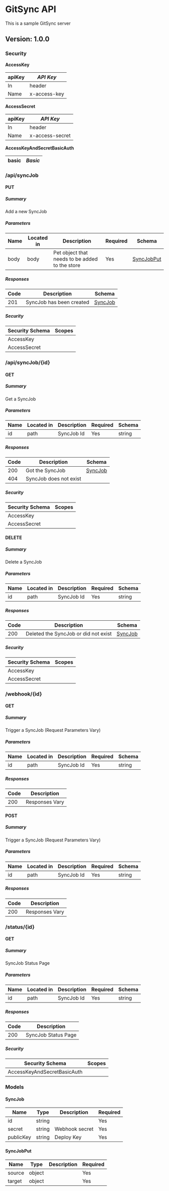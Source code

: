 # GitSync API

This is a sample GitSync server

## Version: 1.0.0

### Security

**AccessKey**

| apiKey | _API Key_    |
| ------ | ------------ |
| In     | header       |
| Name   | x-access-key |

**AccessSecret**

| apiKey | _API Key_       |
| ------ | --------------- |
| In     | header          |
| Name   | x-access-secret |

**AccessKeyAndSecretBasicAuth**

| basic | _Basic_ |
| ----- | ------- |

### /api/syncJob

#### PUT

##### Summary

Add a new SyncJob

##### Parameters

| Name | Located in | Description                                    | Required | Schema                    |
| ---- | ---------- | ---------------------------------------------- | -------- | ------------------------- |
| body | body       | Pet object that needs to be added to the store | Yes      | [SyncJobPut](#syncjobput) |

##### Responses

| Code | Description              | Schema              |
| ---- | ------------------------ | ------------------- |
| 201  | SyncJob has been created | [SyncJob](#syncjob) |

##### Security

| Security Schema | Scopes |
| --------------- | ------ |
| AccessKey       |        |
| AccessSecret    |        |

### /api/syncJob/{id}

#### GET

##### Summary

Get a SyncJob

##### Parameters

| Name | Located in | Description | Required | Schema |
| ---- | ---------- | ----------- | -------- | ------ |
| id   | path       | SyncJob Id  | Yes      | string |

##### Responses

| Code | Description            | Schema              |
| ---- | ---------------------- | ------------------- |
| 200  | Got the SyncJob        | [SyncJob](#syncjob) |
| 404  | SyncJob does not exist |                     |

##### Security

| Security Schema | Scopes |
| --------------- | ------ |
| AccessKey       |        |
| AccessSecret    |        |

#### DELETE

##### Summary

Delete a SyncJob

##### Parameters

| Name | Located in | Description | Required | Schema |
| ---- | ---------- | ----------- | -------- | ------ |
| id   | path       | SyncJob Id  | Yes      | string |

##### Responses

| Code | Description                          | Schema              |
| ---- | ------------------------------------ | ------------------- |
| 200  | Deleted the SyncJob or did not exist | [SyncJob](#syncjob) |

##### Security

| Security Schema | Scopes |
| --------------- | ------ |
| AccessKey       |        |
| AccessSecret    |        |

### /webhook/{id}

#### GET

##### Summary

Trigger a SyncJob (Request Parameters Vary)

##### Parameters

| Name | Located in | Description | Required | Schema |
| ---- | ---------- | ----------- | -------- | ------ |
| id   | path       | SyncJob Id  | Yes      | string |

##### Responses

| Code | Description    |
| ---- | -------------- |
| 200  | Responses Vary |

#### POST

##### Summary

Trigger a SyncJob (Request Parameters Vary)

##### Parameters

| Name | Located in | Description | Required | Schema |
| ---- | ---------- | ----------- | -------- | ------ |
| id   | path       | SyncJob Id  | Yes      | string |

##### Responses

| Code | Description    |
| ---- | -------------- |
| 200  | Responses Vary |

### /status/{id}

#### GET

##### Summary

SyncJob Status Page

##### Parameters

| Name | Located in | Description | Required | Schema |
| ---- | ---------- | ----------- | -------- | ------ |
| id   | path       | SyncJob Id  | Yes      | string |

##### Responses

| Code | Description         |
| ---- | ------------------- |
| 200  | SyncJob Status Page |

##### Security

| Security Schema             | Scopes |
| --------------------------- | ------ |
| AccessKeyAndSecretBasicAuth |        |

### Models

#### SyncJob

| Name      | Type   | Description    | Required |
| --------- | ------ | -------------- | -------- |
| id        | string |                | Yes      |
| secret    | string | Webhook secret | Yes      |
| publicKey | string | Deploy Key     | Yes      |

#### SyncJobPut

| Name   | Type   | Description | Required |
| ------ | ------ | ----------- | -------- |
| source | object |             | Yes      |
| target | object |             | Yes      |
